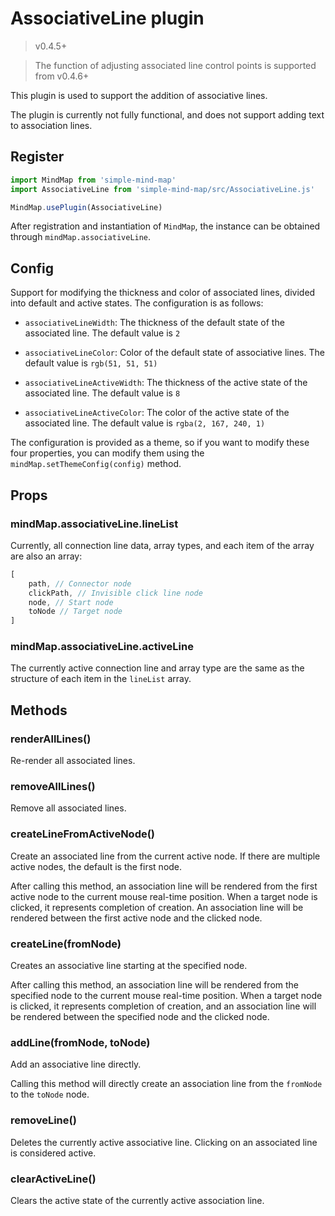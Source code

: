 # AssociativeLine plugin

> v0.4.5+

> The function of adjusting associated line control points is supported from v0.4.6+

This plugin is used to support the addition of associative lines.

The plugin is currently not fully functional, and does not support adding text to association lines.

## Register

```js
import MindMap from 'simple-mind-map'
import AssociativeLine from 'simple-mind-map/src/AssociativeLine.js'

MindMap.usePlugin(AssociativeLine)
```

After registration and instantiation of `MindMap`, the instance can be obtained through `mindMap.associativeLine`.

## Config

Support for modifying the thickness and color of associated lines, divided into default and active states. The configuration is as follows:

- `associativeLineWidth`: The thickness of the default state of the associated line. The default value is `2`

- `associativeLineColor`: Color of the default state of associative lines. The default value is `rgb(51, 51, 51)`

- `associativeLineActiveWidth`: The thickness of the active state of the associated line. The default value is `8`

- `associativeLineActiveColor`: The color of the active state of the associated line. The default value is `rgba(2, 167, 240, 1)`

The configuration is provided as a theme, so if you want to modify these four properties, you can modify them using the `mindMap.setThemeConfig(config)` method.

## Props

### mindMap.associativeLine.lineList

Currently, all connection line data, array types, and each item of the array are also an array:

```js
[
    path, // Connector node
    clickPath, // Invisible click line node
    node, // Start node
    toNode // Target node
]
```

### mindMap.associativeLine.activeLine

The currently active connection line and array type are the same as the structure of each item in the `lineList` array.

## Methods

### renderAllLines()

Re-render all associated lines.

### removeAllLines()

Remove all associated lines.

### createLineFromActiveNode()

Create an associated line from the current active node. If there are multiple active nodes, the default is the first node.

After calling this method, an association line will be rendered from the first active node to the current mouse real-time position. When a target node is clicked, it represents completion of creation. An association line will be rendered between the first active node and the clicked node.

### createLine(fromNode)

Creates an associative line starting at the specified node.

After calling this method, an association line will be rendered from the specified node to the current mouse real-time position. When a target node is clicked, it represents completion of creation, and an association line will be rendered between the specified node and the clicked node.

### addLine(fromNode, toNode)

Add an associative line directly.

Calling this method will directly create an association line from the `fromNode` to the `toNode` node.

### removeLine()

Deletes the currently active associative line. Clicking on an associated line is considered active.

### clearActiveLine()

Clears the active state of the currently active association line.
